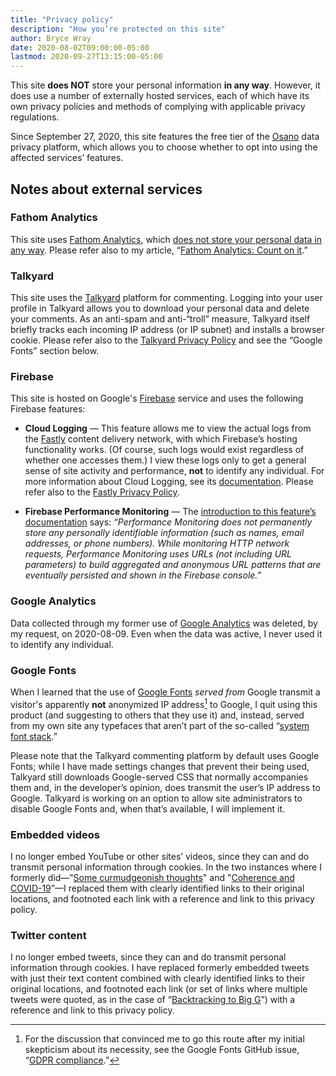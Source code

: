 ```yaml
---
title: "Privacy policy"
description: "How you’re protected on this site"
author: Bryce Wray
date: 2020-08-02T09:00:00-05:00
lastmod: 2020-09-27T13:15:00-05:00
---
```


This site **does NOT** store your personal information **in any way**. However, it does use a number of externally hosted services, each of which have its own privacy policies and methods of complying with applicable privacy regulations.

Since September 27, 2020, this site features the free tier of the [Osano](https://osano.com) data privacy platform, which allows you to choose whether to opt into using the affected services’ features.

## Notes about external services

### Fathom Analytics

This site uses [Fathom Analytics](https://usefathom.com), which [does not store your personal data in any way](https://usefathom.com/blog/anonymization). Please refer also to my article, “[Fathom Analytics: Count on it](/posts/2020/06/fathom-analytics-count-on-it).”

### Talkyard

This site uses the [Talkyard](https://talkyard.io) platform for commenting. Logging into your user profile in Talkyard allows you to download your personal data and delete your comments. As an anti-spam and anti-“troll” measure, Talkyard itself briefly tracks each incoming IP address (or IP subnet) and installs a browser cookie. Please refer also to the [Talkyard Privacy Policy](https://www.talkyard.io/-/privacy-policy) and see the “Google Fonts” section below.

### Firebase

This site is hosted on Google's [Firebase](https://firebase.google.com) service and uses the following Firebase features:

- **Cloud Logging** — This feature allows me to view the actual logs from the [Fastly](https://fastly.com) content delivery network, with which Firebase’s hosting functionality works. (Of course, such logs would exist regardless of whether one accesses them.) I view these logs only to get a general sense of site activity and performance, **not** to identify any individual. For more information about Cloud Logging, see its [documentation](https://firebase.google.com/docs/hosting/web-request-logs-and-metrics). Please refer also to the [Fastly Privacy Policy](https://www.fastly.com/privacy).

- **Firebase Performance Monitoring** — The [introduction to this feature’s documentation](https://firebase.google.com/docs/perf-mon/) says: *“Performance Monitoring does not permanently store any personally identifiable information (such as names, email addresses, or phone numbers). While monitoring HTTP network requests, Performance Monitoring uses URLs (not including URL parameters) to build aggregated and anonymous URL patterns that are eventually persisted and shown in the Firebase console.”*

### Google Analytics

Data collected through my former use of [Google Analytics](https://analytics.google.com) was deleted, by my request, on 2020-08-09. Even when the data was active, I never used it to identify any individual.

### Google Fonts

When I learned that the use of [Google Fonts](https://fonts.google.com) *served from* Google transmit a visitor's apparently **not** anonymized IP address[^Issue1495] to Google, I quit using this product (and suggesting to others that they use it) and, instead, served from my own site any typefaces that aren’t part of the so-called “[system font stack](/posts/2018/10/web-typography-part-2).”

[^Issue1495]: For the discussion that convinced me to go this route after my initial skepticism about its necessity, see the Google Fonts GitHub issue, “[GDPR compliance](https://github.com/google/fonts/issues/1495).”

Please note that the Talkyard commenting platform by default uses Google Fonts; while I have made settings changes that prevent their being used, Talkyard still downloads Google-served CSS that normally accompanies them and, in the developer’s opinion, does transmit the user’s IP address to Google. Talkyard is working on an option to allow site administrators to disable Google Fonts and, when that’s available, I will implement it.

### Embedded videos

I no longer embed YouTube or other sites’ videos, since they can and do transmit personal information through cookies. In the two instances where I formerly did—”[Some curmudgeonish thoughts](/posts/2018/11/some-curmudgeonish-thoughts)" and "[Coherence and COVID-19](/posts/2020/03/coherence-covid-19)”—I replaced them with clearly identified links to their original locations, and footnoted each link with a reference and link to this privacy policy.

### Twitter content

I no longer embed tweets, since they can and do transmit personal information through cookies. I have replaced formerly embedded tweets with just their text content combined with clearly identified links to their original locations, and footnoted each link (or set of links where multiple tweets were quoted, as in the case of “[Backtracking to Big G](/posts/2019/08/backtracking-to-big-g)”) with a reference and link to this privacy policy.